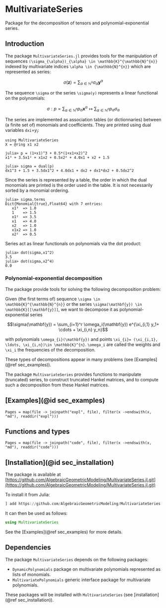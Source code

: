 # MultivariateSeries

Package for the decomposition of tensors and polynomial-exponential series.

## Introduction

The package `MultivariateSeries.jl` provides tools for the manipulation of sequences
``(\sigma_{\alpha})_{\alpha} \in \mathbb{K}^{\mathbb{N}^{n}}`` indexed by multivariate
indices ``\alpha \in {\mathbb{N}^{n}}`` which are represented as series: 
```math
     \sigma(\mathbf{z}) = \sum_{\alpha \in {\mathbb{N}^{n}}} \sigma_{\alpha} \mathbf{y}^{\alpha}
```
    
The sequence ``\sigma`` or the series ``\sigma(y)`` represents a linear functional on the polynomials:
```math
     \sigma: p= \sum_{\alpha \in \mathbb{N}^n} p_{\alpha} \mathbf{x}^{\alpha} \mapsto \sum_{\alpha \in \mathbb{N}^n} p_{\alpha} \sigma_{\alpha}
```
The series are implemented  as association tables (or dictionnaries) between (a finite set of) monomials and coefficients.
They are printed using dual variables `dxi`=$y_i$:

    using MultivariateSeries
    X = @ring x1 x2

    julia> p = (1+x1)^3 + 0.5*(1+x1+x2)^2
    x1³ + 3.5x1² + x1x2 + 0.5x2² + 4.0x1 + x2 + 1.5

    julia> sigma = dual(p)
    dx1^3 + 1.5 + 3.5dx1^2 + 4.0dx1 + dx2 + dx1*dx2 + 0.5dx2^2

Since the series is represented by a table, the order in which the dual monomials are
printed is the order used in the table. It is not necessarily sorted by a monomial ordering.

    julia> sigma.terms
    Dict{Monomial{true},Float64} with 7 entries:
       x1³  => 1.0
       1    => 1.5
       x1²  => 3.5
       x1   => 4.0
       x2   => 1.0
       x1x2 => 1.0
       x2²  => 0.5
    
Series act as linear functionals on polynomials via the dot product:
    
    julia> dot(sigma,x1^2)
    3.5
    julia> dot(sigma,x2^4)
    0.0

### Polynomial-exponential decomposition        
The package provide tools for solving the following decomposition problem:

Given (the first terms of) sequence ``\sigma \in \mathbb{K}^{\mathbb{N}^{n}}`` or the series 
``\sigma(\mathbf{y}) \in \mathbb{K}[[\mathbf{y}]]``, we want to decompose it as polynomial-exponential series 
```math
\sigma(\mathbf{y}) = \sum_{i=1}^r \omega_i(\mathbf{y}) e^{\xi_{i,1} y_1+ \cdots + \xi_{i,n} y_n}
```
with polynomials ``\omega_{i}(\mathbf{y})`` and points ``\xi_{i}= (\xi_{i,1}, \ldots, \xi_{i,n})\in \mathbb{K}^{n}``.  ``\omega_i`` are called the weights and  ``\xi_i`` the frequencies of the decomposition.


These types of decompositions appear in many problems (see [Examples](@ref sec_examples)). 

The package `MultivariateSeries` provides functions to manipulate (truncated) series, to construct truncated Hankel matrices, and to compute such a decomposition from these Hankel matrices.

## [Examples](@id sec_examples)

```@contents
Pages = map(file -> joinpath("expl", file), filter(x ->endswith(x, "md"), readdir("expl")))
```


## Functions and types

```@contents
Pages = map(file -> joinpath("code", file), filter(x ->endswith(x, "md"), readdir("code"))) 
```

## [Installation](@id sec_installation)

The package is available at [https://github.com/AlgebraicGeometricModeling/MultivariateSeries.jl.git](https://github.com/AlgebraicGeometricModeling/MultivariateSeries.jl.git)


To install it from Julia:
```julia
] add https://github.com/AlgebraicGeometricModeling/MultivariateSeries.jl.git
```
It can then be used as follows:
```julia
using MultivariateSeries
```
See the [Examples](@ref sec_examples) for more details.


## Dependencies

The package `MultivariateSeries` depends on the following packages:

- `DynamicPolynomials` package on multivariate polynomials represented as lists of monomials.
- `MultivariatePolynomials` generic interface package for multivariate polynomials.

These packages will be installed with `MultivariateSeries`  (see [installation](@ref sec_installation)).

        
